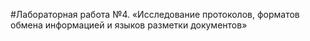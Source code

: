#Лабораторная работа №4. 
«Исследование протоколов, форматов обмена информацией и языков разметки документов»
